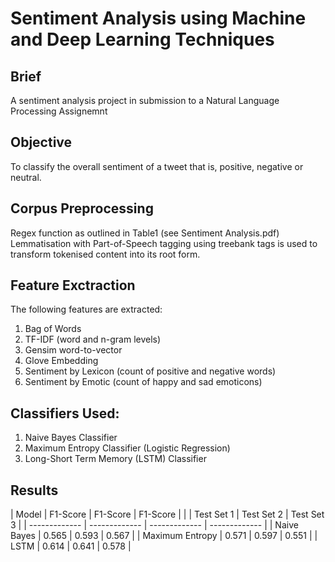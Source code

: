 # Sentiment Analysis using Machine and Deep Learning Techniques

## Brief 
A sentiment analysis project in submission to a Natural Language Processing Assignemnt

## Objective 
To classify the overall sentiment of a tweet that is, positive, negative or neutral. 

## Corpus Preprocessing
Regex function as outlined in Table1 (see Sentiment Analysis.pdf)
Lemmatisation with Part-of-Speech tagging using treebank tags is used to transform tokenised content into its root form. 

## Feature Exctraction
The following features are extracted: 
1. Bag of Words
2. TF-IDF (word and n-gram levels) 
3. Gensim word-to-vector
4. Glove Embedding
5. Sentiment by Lexicon (count of positive and negative words) 
6. Sentiment by Emotic (count of happy and sad emoticons)

## Classifiers Used:
1. Naive Bayes Classifier
2. Maximum Entropy Classifier (Logistic Regression)
3. Long-Short Term Memory (LSTM) Classifier

## Results
| Model  | F1-Score | F1-Score | F1-Score |
|   | Test Set 1 | Test Set 2 | Test Set 3 |
| ------------- | ------------- | ------------- | ------------- |
| Naive Bayes	  | 0.565    | 0.593	| 0.567 | 
| Maximum Entropy	| 0.571  	| 0.597	| 0.551 |
| LSTM	| 0.614  	| 0.641	| 0.578 |

